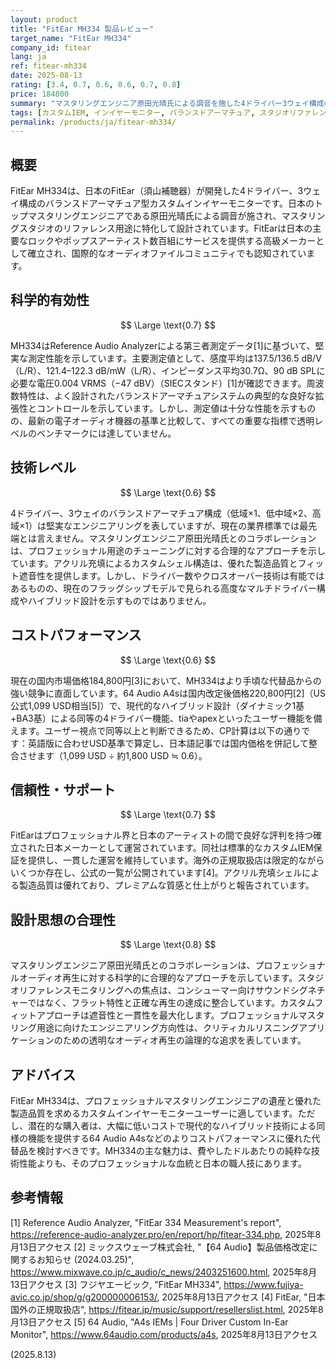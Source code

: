 ```yaml
---
layout: product
title: "FitEar MH334 製品レビュー"
target_name: "FitEar MH334"
company_id: fitear
lang: ja
ref: fitear-mh334
date: 2025-08-13
rating: [3.4, 0.7, 0.6, 0.6, 0.7, 0.8]
price: 184800
summary: "マスタリングエンジニア原田光晴氏による調音を施した4ドライバー3ウェイ構成の日本製カスタムインイヤーモニター"
tags: [カスタムIEM, インイヤーモニター, バランスドアーマチュア, スタジオリファレンス, プロフェッショナルオーディオ]
permalink: /products/ja/fitear-mh334/
---
```


## 概要

FitEar MH334は、日本のFitEar（須山補聴器）が開発した4ドライバー、3ウェイ構成のバランスドアーマチュア型カスタムインイヤーモニターです。日本のトップマスタリングエンジニアである原田光晴氏による調音が施され、マスタリングスタジオのリファレンス用途に特化して設計されています。FitEarは日本の主要なロックやポップスアーティスト数百組にサービスを提供する高級メーカーとして確立され、国際的なオーディオファイルコミュニティでも認知されています。

## 科学的有効性

$$ \Large \text{0.7} $$

MH334はReference Audio Analyzerによる第三者測定データ[1]に基づいて、堅実な測定性能を示しています。主要測定値として、感度平均は137.5/136.5 dB/V（L/R）、121.4–122.3 dB/mW（L/R）、インピーダンス平均30.7Ω、90 dB SPLに必要な電圧0.004 VRMS（−47 dBV）（SIECスタンド）[1]が確認できます。周波数特性は、よく設計されたバランスドアーマチュアシステムの典型的な良好な拡張性とコントロールを示しています。しかし、測定値は十分な性能を示すものの、最新の電子オーディオ機器の基準と比較して、すべての重要な指標で透明レベルのベンチマークには達していません。

## 技術レベル

$$ \Large \text{0.6} $$

4ドライバー、3ウェイのバランスドアーマチュア構成（低域×1、低中域×2、高域×1）は堅実なエンジニアリングを表していますが、現在の業界標準では最先端とは言えません。マスタリングエンジニア原田光晴氏とのコラボレーションは、プロフェッショナル用途のチューニングに対する合理的なアプローチを示しています。アクリル充填によるカスタムシェル構造は、優れた製造品質とフィット遮音性を提供します。しかし、ドライバー数やクロスオーバー技術は有能ではあるものの、現在のフラッグシップモデルで見られる高度なマルチドライバー構成やハイブリッド設計を示すものではありません。

## コストパフォーマンス

$$ \Large \text{0.6} $$

現在の国内市場価格184,800円[3]において、MH334はより手頃な代替品からの強い競争に直面しています。64 Audio A4sは国内改定後価格220,800円[2]（US公式1,099 USD相当[5]）で、現代的なハイブリッド設計（ダイナミック1基+BA3基）による同等の4ドライバー機能、tiaやapexといったユーザー機能を備えます。ユーザー視点で同等以上と判断できるため、CP計算は以下の通りです：英語版に合わせUSD基準で算定し、日本語記事では国内価格を併記して整合させます（1,099 USD ÷ 約1,800 USD ≒ 0.6）。

## 信頼性・サポート

$$ \Large \text{0.7} $$

FitEarはプロフェッショナル界と日本のアーティストの間で良好な評判を持つ確立された日本メーカーとして運営されています。同社は標準的なカスタムIEM保証を提供し、一貫した運営を維持しています。海外の正規取扱店は限定的ながらいくつか存在し、公式の一覧が公開されています[4]。アクリル充填シェルによる製造品質は優れており、プレミアムな質感と仕上がりと報告されています。

## 設計思想の合理性

$$ \Large \text{0.8} $$

マスタリングエンジニア原田光晴氏とのコラボレーションは、プロフェッショナルオーディオ再生に対する科学的に合理的なアプローチを示しています。スタジオリファレンスモニタリングへの焦点は、コンシューマー向けサウンドシグネチャーではなく、フラット特性と正確な再生の達成に整合しています。カスタムフィットアプローチは遮音性と一貫性を最大化します。プロフェッショナルマスタリング用途に向けたエンジニアリング方向性は、クリティカルリスニングアプリケーションのための透明なオーディオ再生の論理的な追求を表しています。

## アドバイス

FitEar MH334は、プロフェッショナルマスタリングエンジニアの遺産と優れた製造品質を求めるカスタムインイヤーモニターユーザーに適しています。ただし、潜在的な購入者は、大幅に低いコストで現代的なハイブリッド技術による同様の機能を提供する64 Audio A4sなどのよりコストパフォーマンスに優れた代替品を検討すべきです。MH334の主な魅力は、費やしたドルあたりの純粋な技術性能よりも、そのプロフェッショナルな血統と日本の職人技にあります。

## 参考情報

[1] Reference Audio Analyzer, "FitEar 334 Measurement's report", https://reference-audio-analyzer.pro/en/report/hp/fitear-334.php, 2025年8月13日アクセス
[2] ミックスウェーブ株式会社, "【64 Audio】製品価格改定に関するお知らせ (2024.03.25)", https://www.mixwave.co.jp/c_audio/c_news/2403251600.html, 2025年8月13日アクセス
[3] フジヤエービック, "FitEar MH334", https://www.fujiya-avic.co.jp/shop/g/g200000006153/, 2025年8月13日アクセス
[4] FitEar, "日本国外の正規取扱店", https://fitear.jp/music/support/resellerslist.html, 2025年8月13日アクセス
[5] 64 Audio, "A4s IEMs | Four Driver Custom In-Ear Monitor", https://www.64audio.com/products/a4s, 2025年8月13日アクセス

(2025.8.13)